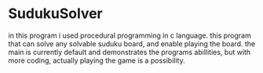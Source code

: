 # SudukuSolver
in this program i used procedural programming in c language.
this program that can solve any solvable suduku board, and enable playing the board.
the main is currently default and demonstrates the programs abillities, but with more coding, actually playing the game is a possibility.
